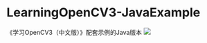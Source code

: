 # LearningOpenCV3-JavaExample
《学习OpenCV3（中文版）》配套示例的Java版本
![](https://linghushaoxia.github.io/static//public/image/JavaCV-qrcode.jpg)
